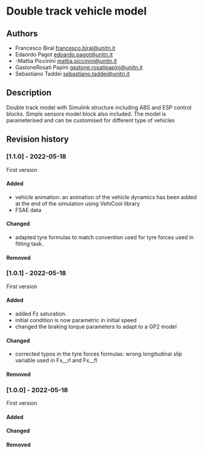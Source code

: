 # Double track vehicle model

## Authors

 - Francesco Biral       <francesco.biral@unitn.it>
 - Edaordo Pagot         <edoardo.pagot@unitn.it>
 - -Mattia Piccinini     <mattia.piccinini@unitn.it>
 - GastoneRosati Papini  <gastone.rosatipapini@unitn.it>
 - Sebastiano Taddei      <sebastiano.taddei@unitn.it>

## Description
Double track model with Simulink structure including ABS and ESP control blocks.
Simple sensors model block also included.
The model is parameterised and can be customised for different type of vehicles

## Revision history

### [1.1.0] - 2022-05-18
First version
#### Added
 - vehicle animation: an animation of the vehicle dynamics has been added at the end of the simulation using VehiCool library
 - FSAE data
#### Changed
 - adapted tyre formulas to match convention used for tyre forces used in fitting task. 
#### Removed

### [1.0.1] - 2022-05-18
First version
#### Added
 - added Fz saturation.
 - initial condition is now parametric in initial speed
 - changed the braking torque parameters to adapt to a GP2 model
#### Changed
 - corrected typos in the tyre forces formulas: wrong longitudinal slip variable used in Fx__rl and Fx__fl 

#### Removed

### [1.0.0] - 2022-05-18
First version
#### Added
#### Changed
#### Removed


